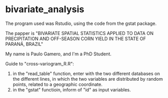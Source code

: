 # bivariate_analysis
The program used was Rstudio, using the code from the gstat package.

The papper is "BIVARIATE SPATIAL STATISTICS APPLIED TO DATA ON PRECIPITATION AND OFF-SEASON CORN YIELD IN THE STATE OF PARANÁ, BRAZIL"

My name is Paulo Gamero, and I'm a PhD Student.

Guide to "cross-variogram_R.R":

1) in the "read_table" function, enter with the two different databases on the different lines, in which the two variables are distributed by random points, related to a geographic coordinate.
2) in the "gstat" functioin, inform of "id" as input variables.

